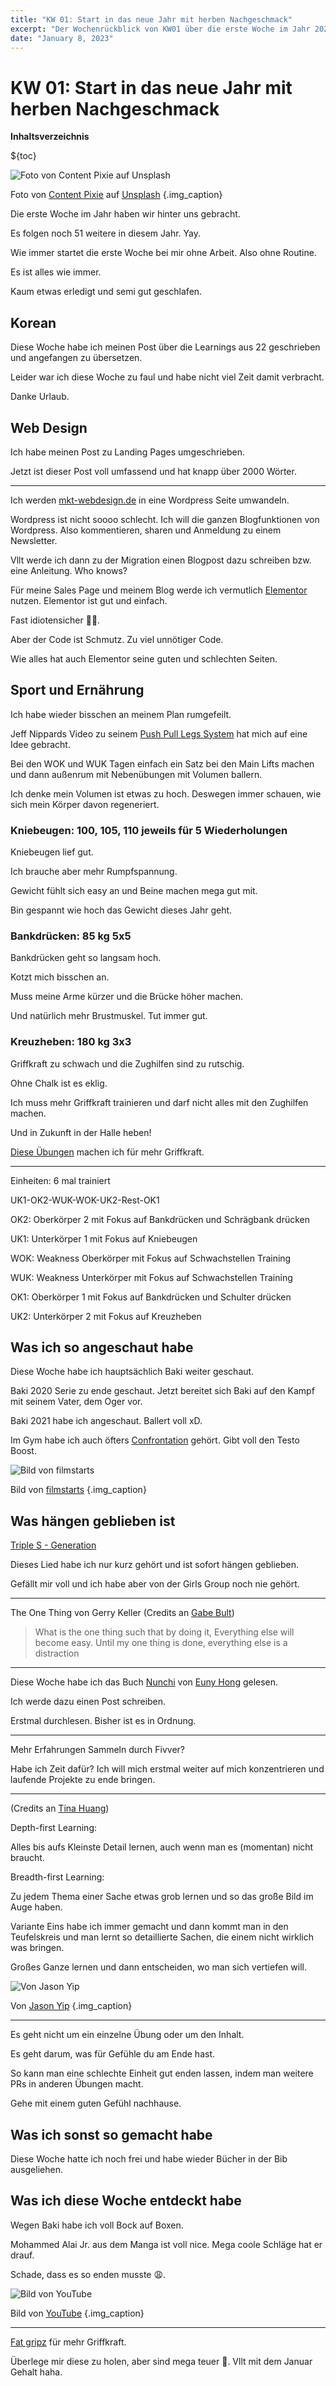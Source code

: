 ```yaml
---
title: "KW 01: Start in das neue Jahr mit herben Nachgeschmack"
excerpt: "Der Wochenrückblick von KW01 über die erste Woche im Jahr 2023"
date: "January 8, 2023"
---
```


# KW 01: Start in das neue Jahr mit herben Nachgeschmack

**Inhaltsverzeichnis**

${toc}



![Foto von [Content Pixie](https://unsplash.com/@contentpixie?utm_source=unsplash&utm_medium=referral&utm_content=creditCopyText) auf [Unsplash](https://unsplash.com/de/s/fotos/routine?orientation=landscape&utm_source=unsplash&utm_medium=referral&utm_content=creditCopyText)](/images/posts/kw01_2023/gewohnheits-tracker-und-kaffee.jpg)

Foto von [Content Pixie](https://unsplash.com/@contentpixie?utm_source=unsplash&utm_medium=referral&utm_content=creditCopyText) auf [Unsplash](https://unsplash.com/de/s/fotos/routine?orientation=landscape&utm_source=unsplash&utm_medium=referral&utm_content=creditCopyText) {.img_caption}

Die erste Woche im Jahr haben wir hinter uns gebracht.

Es folgen noch 51 weitere in diesem Jahr. Yay.

Wie immer startet die erste Woche bei mir ohne Arbeit. Also ohne Routine.

Es ist alles wie immer. 

Kaum etwas erledigt und semi gut geschlafen. 

## Korean

Diese Woche habe ich meinen Post über die Learnings aus 22 geschrieben und angefangen zu übersetzen.

Leider war ich diese Woche zu faul und habe nicht viel Zeit damit verbracht.

Danke Urlaub.

## Web Design

Ich habe meinen Post zu Landing Pages umgeschrieben. 

Jetzt ist dieser Post voll umfassend und hat knapp über 2000 Wörter.

---

Ich werden [mkt-webdesign.de](http://mkt-webdesign.de) in eine Wordpress Seite umwandeln. 

Wordpress ist nicht soooo schlecht. Ich will die ganzen Blogfunktionen von Wordpress. Also kommentieren, sharen und Anmeldung zu einem Newsletter.

Vllt werde ich dann zu der Migration einen Blogpost dazu schreiben bzw. eine Anleitung. Who knows?

Für meine Sales Page und meinem Blog werde ich vermutlich [Elementor](https://elementor.com/) nutzen. Elementor ist gut und einfach. 

Fast idiotensicher 😵‍💫. 

Aber der Code ist Schmutz. Zu viel unnötiger Code. 

Wie alles hat auch Elementor seine guten und schlechten Seiten.

## Sport und Ernährung

Ich habe wieder bisschen an meinem Plan rumgefeilt. 

Jeff Nippards Video zu seinem [Push Pull Legs System](https://www.youtube.com/watch?v=c3pbe3qzatQ) hat mich auf eine Idee gebracht.

Bei den WOK und WUK Tagen einfach ein Satz bei den Main Lifts machen und dann außenrum mit Nebenübungen mit Volumen ballern.

Ich denke mein Volumen ist etwas zu hoch. Deswegen immer schauen, wie sich mein Körper davon regeneriert.

### Kniebeugen: 100, 105, 110 jeweils für 5 Wiederholungen

Kniebeugen lief gut.

Ich brauche aber mehr Rumpfspannung.

Gewicht fühlt sich easy an und Beine machen mega gut mit.

Bin gespannt wie hoch das Gewicht dieses Jahr geht.

### Bankdrücken: 85 kg 5x5

Bankdrücken geht so langsam hoch.

Kotzt mich bisschen an.

Muss meine Arme kürzer und die Brücke höher machen.

Und natürlich mehr Brustmuskel. Tut immer gut. 

### Kreuzheben: 180 kg 3x3

Griffkraft zu schwach und die Zughilfen sind zu rutschig.

Ohne Chalk ist es eklig.

Ich muss mehr Griffkraft trainieren und darf nicht alles mit den Zughilfen machen.

Und in Zukunft in der Halle heben!

[Diese Übungen](https://www.youtube.com/watch?v=SXUOMI42peA) machen ich für mehr Griffkraft.

---

Einheiten: 6 mal trainiert

UK1-OK2-WUK-WOK-UK2-Rest-OK1

OK2: Oberkörper 2 mit Fokus auf Bankdrücken und Schrägbank drücken

UK1: Unterkörper 1 mit Fokus auf Kniebeugen

WOK: Weakness Oberkörper mit Fokus auf Schwachstellen Training

WUK: Weakness Unterkörper mit Fokus auf Schwachstellen Training

OK1: Oberkörper 1 mit Fokus auf Bankdrücken und Schulter drücken

UK2: Unterkörper 2 mit Fokus auf Kreuzheben

## Was ich so angeschaut habe

Diese Woche habe ich hauptsächlich Baki weiter geschaut.

Baki 2020 Serie zu ende geschaut. Jetzt bereitet sich Baki auf den Kampf mit seinem Vater, dem Oger vor.

Baki 2021 habe ich angeschaut. Ballert voll xD.

Im Gym habe ich auch öfters [Confrontation](https://www.youtube.com/watch?v=hmHn_dMTZUo) gehört. Gibt voll den Testo Boost.

![Bild von [filmstarts](https://www.filmstarts.de/serien/27583.html)](/images/posts/kw01_2023/baki2021.jpeg)

Bild von [filmstarts](https://www.filmstarts.de/serien/27583.html) {.img_caption}

## Was hängen geblieben ist

[Triple S - Generation](https://www.youtube.com/watch?v=0cZ7o0Wn_dc)

Dieses Lied habe ich nur kurz gehört und ist sofort hängen geblieben.

Gefällt mir voll und ich habe aber von der Girls Group noch nie gehört.

---

The One Thing von Gerry Keller (Credits an [Gabe Bult](https://www.youtube.com/watch?v=YozkD4eaijM))

> What is the one thing such that by doing it, Everything else will become easy.
Until my one thing is done, everything else is a distraction
> 

---

Diese Woche habe ich das Buch [Nunchi](https://www.thalia.de/shop/home/artikeldetails/A1056624671) von [Euny Hong](http://eunyhong.com/) gelesen.

Ich werde dazu einen Post schreiben.

Erstmal durchlesen. Bisher ist es in Ordnung.

---

Mehr Erfahrungen Sammeln durch Fivver? 

Habe ich Zeit dafür? Ich will mich erstmal weiter auf mich konzentrieren und laufende Projekte zu ende bringen.

---

(Credits an [Tina Huang](https://www.youtube.com/watch?v=uzCTHdm0T_Q))

Depth-first Learning:

Alles bis aufs Kleinste Detail lernen, auch wenn man es (momentan) nicht braucht.

Breadth-first Learning:

Zu jedem Thema einer Sache etwas grob lernen und so das große Bild im Auge haben.

Variante Eins habe ich immer gemacht und dann kommt man in den Teufelskreis und man lernt so detaillierte Sachen, die einem nicht wirklich was bringen.

Großes Ganze lernen und dann entscheiden, wo man sich vertiefen will.

![Von [Jason Yip](https://jchyip.medium.com/why-t-shaped-people-e8706198e437)](/images/posts/kw01_2023/T-shaped.png)

Von [Jason Yip](https://jchyip.medium.com/why-t-shaped-people-e8706198e437) {.img_caption}

---

Es geht nicht um ein einzelne Übung oder um den Inhalt. 

Es geht darum, was für Gefühle du am Ende hast.

So kann man eine schlechte Einheit gut enden lassen, indem man weitere PRs in anderen Übungen macht. 

Gehe mit einem guten Gefühl nachhause.

## Was ich sonst so gemacht habe

Diese Woche hatte ich noch frei und habe wieder Bücher in der Bib ausgeliehen.

## Was ich diese Woche entdeckt habe

Wegen Baki habe ich voll Bock auf Boxen.

Mohammed Alai Jr. aus dem Manga ist voll nice. Mega coole Schläge hat er drauf.

Schade, dass es so enden musste 😩.

![Bild von [YouTube](https://www.youtube.com/watch?v=MCJiMZpjrXo)](/images/posts/kw01_2023/mohammed_alai_jr.jpeg)

Bild von [YouTube](https://www.youtube.com/watch?v=MCJiMZpjrXo) {.img_caption}

---

[Fat gripz](https://www.amazon.de/-/en/winning-dumbbell-expansion-diameter-original/dp/B07QKML1SL?ref_=ast_sto_dp&th=1) für mehr Griffkraft.

Überlege mir diese zu holen, aber sind mega teuer 🤧. Vllt mit dem Januar Gehalt haha.